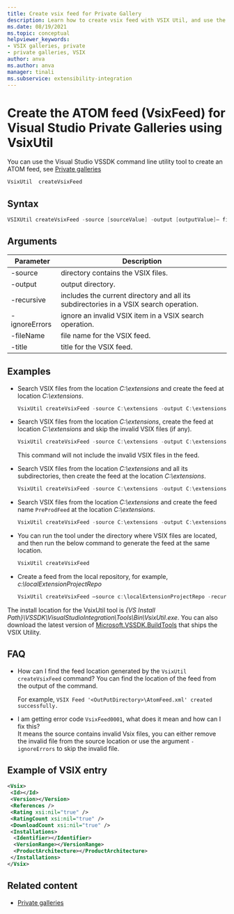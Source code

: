```yaml
---
title: Create vsix feed for Private Gallery
description: Learn how to create vsix feed with VSIX Util, and use the feed in private gallery.
ms.date: 08/19/2021
ms.topic: conceptual
helpviewer_keywords:
- VSIX galleries, private
- private galleries, VSIX
author: anva
ms.author: anva
manager: tinali
ms.subservice: extensibility-integration
---
```

# Create the ATOM feed (VsixFeed) for Visual Studio Private Galleries using VsixUtil

You can use the Visual Studio VSSDK command line utility tool to create an ATOM feed, see [Private galleries](../extensibility/private-galleries.md)  

```csharp
VsixUtil  createVsixFeed 
```

## Syntax

```csharp
VSIXUtil createVsixFeed -source [sourceValue] -output [outputValue]– filename [fileNameValue] -title [titleValue] – recursive – ignoreErrors  
```

## Arguments

| Parameter | Description |
|---------|-------|
| -source | directory contains the VSIX files.  |
| -output | output directory.  |
| -recursive | includes the current directory and all its subdirectories in a VSIX search operation.  |
| -ignoreErrors | ignore an invalid VSIX item in a VSIX search operation.  |
| -fileName | file name for the VSIX feed.  |
| -title | title for the VSIX feed. |

## Examples 

* Search VSIX files from the location *C:\extensions* and create the feed at location *C:\extensions*. 

    ```csharp
    VsixUtil createVsixFeed -source C:\extensions -output C:\extensions 
    ``` 

* Search VSIX files from the location *C:\extensions*, create the feed at location *C:\extensions* and skip the invalid VSIX files (if any). 

    ```csharp
    VsixUtil createVsixFeed -source C:\extensions -output C:\extensions -ignoreErrors 
    ```

    This command will not include the invalid VSIX files in the feed.

* Search VSIX files from the location *C:\extensions* and all its subdirectories, then create the feed at the location *C:\extensions*. 

    ```csharp
    VsixUtil createVsixFeed -source C:\extensions -output C:\extensions  -recursive 
    ```

* Search VSIX files from the location *C:\extensions* and create the feed name `PreProdFeed` at the location *C:\extensions*.  

    ```csharp
    VsixUtil createVsixFeed -source C:\extensions -output C:\extensions -ignoreErrors  -recursive -fileName "PreProdFeed"
    ```

* You can run the tool under the directory where VSIX files are located, and then run the below command to generate the feed at the same location. 

    ```csharp
    VsixUtil createVsixFeed 
    ```

* Create a feed from the local repository, for example, *c:\localExtensionProjectRepo* 
 
    ```csharp
    VsixUtil createVsixFeed –source c:\localExtensionProjectRepo -recursive 
    ```

The install location for the VsixUtil tool is *{VS Install Path}\VSSDK\VisualStudioIntegration\Tools\Bin\VsixUtil.exe*. You can also download the latest version of [Microsoft.VSSDK.BuildTools](https://www.nuget.org/packages/Microsoft.VSSDK.BuildTools/) that ships the VSIX Utility.
    

## FAQ

* How can I find the feed location generated by the `VsixUtil createVsixFeed` command? 
    You can find the location of the feed from the output of the command. 

    For example, `VSIX Feed '<OutPutDirectory>\AtomFeed.xml' created successfully. `

* I am getting error code `VsixFeed0001`, what does it mean and how can I fix this?  
    It means the source contains invalid Vsix files, you can either remove the invalid file from the source location or use the argument `-ignoreErrors` to skip the invalid file.
    

## Example of VSIX entry

```xml
<Vsix> 
 <Id></Id> 
 <Version></Version> 
 <References />
 <Rating xsi:nil="true" /> 
 <RatingCount xsi:nil="true" /> 
 <DownloadCount xsi:nil="true" /> 
 <Installations> 
  <Identifier></Identifier> 
  <VersionRange></VersionRange>
  <ProductArchitecture></ProductArchitecture>
 </Installations> 
</Vsix> 
```

## Related content
- [Private galleries](../extensibility/private-galleries.md)

